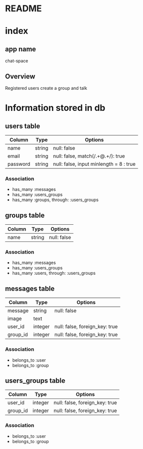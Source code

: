 # README

# index
## app name
chat-space

## Overview
Registered users create a group and talk


# Information stored in db
## users table
|Column|Type|Options|
|------|----|-------|
|name|string|null: false|
|email|string|null: false, match(/.+@.+/): true|
|password|string|null: false, input minlength = 8 : true|
### Association
- has_many :messages
- has_many :users_groups
- has_many :groups,  through:  :users_groups

## groups table
|Column|Type|Options|
|------|----|-------|
|name|string|null: false|
### Association
- has_many :messages
- has_many :users_groups
- has_many :users,  through:  :users_groups

## messages table
|Column|Type|Options|
|------|----|-------|
|message|string|null: false|
|image|text||
|user_id|integer|null: false, foreign_key: true|
|group_id|integer|null: false, foreign_key: true|
### Association
- belongs_to :user
- belongs_to :group

## users_groups table
|Column|Type|Options|
|------|----|-------|
|user_id|integer|null: false, foreign_key: true|
|group_id|integer|null: false, foreign_key: true|
### Association
- belongs_to :user
- belongs_to :group